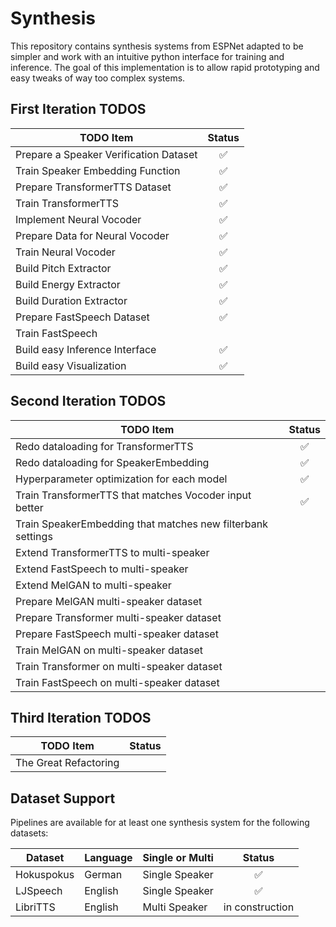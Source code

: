 # Synthesis

This repository contains synthesis systems from ESPNet adapted to be simpler and work with an intuitive python interface
for training and inference. The goal of this implementation is to allow rapid prototyping and easy tweaks of way too
complex systems.

## First Iteration TODOS

| TODO Item                              | Status |
| ---------------------------------------| :---:|
| Prepare a Speaker Verification Dataset | ✅ |
| Train Speaker Embedding Function       | ✅ |
| Prepare TransformerTTS Dataset         | ✅ |
| Train TransformerTTS                   | ✅ |
| Implement Neural Vocoder               | ✅ |
| Prepare Data for Neural Vocoder        | ✅ |
| Train Neural Vocoder                   | ✅ |
| Build Pitch Extractor                  | ✅ |
| Build Energy Extractor                 | ✅ |
| Build Duration Extractor               | ✅ |
| Prepare FastSpeech Dataset             | ✅ |
| Train FastSpeech                       | |
| Build easy Inference Interface         | ✅ |
| Build easy Visualization               | ✅ |

## Second Iteration TODOS

| TODO Item                              | Status |
| ---------------------------------------| :---:|
| Redo dataloading for TransformerTTS | ✅|
| Redo dataloading for SpeakerEmbedding |✅|
| Hyperparameter optimization for each model | ✅|
| Train TransformerTTS that matches Vocoder input better | ✅|
| Train SpeakerEmbedding that matches new filterbank settings| |
| Extend TransformerTTS to multi-speaker||
| Extend FastSpeech to multi-speaker||
| Extend MelGAN to multi-speaker||
| Prepare MelGAN multi-speaker dataset||
| Prepare Transformer multi-speaker dataset||
| Prepare FastSpeech multi-speaker dataset||
| Train MelGAN on multi-speaker dataset||
| Train Transformer on multi-speaker dataset||
| Train FastSpeech on multi-speaker dataset||

## Third Iteration TODOS

| TODO Item                              | Status |
| ---------------------------------------| :---:|
| The Great Refactoring                  | |

## Dataset Support

Pipelines are available for at least one synthesis system for the following datasets:

| Dataset | Language | Single or Multi | Status |
| --------|-----------|--------------------| :---:|
| Hokuspokus| German | Single Speaker    | ✅ |
| LJSpeech | English | Single Speaker    | ✅ |
| LibriTTS | English | Multi Speaker     |  in construction |